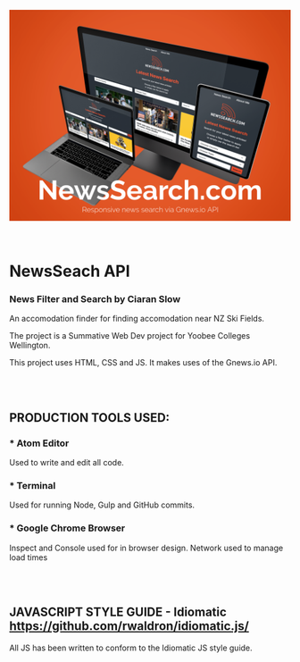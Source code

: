 <p align="center">
<img src="img/github/mockup.png" width="700">
</p>
<br>

# NewsSeach API 
### News Filter and Search by Ciaran Slow

An accomodation finder for finding accomodation near NZ Ski Fields.

The project is a Summative Web Dev project for Yoobee Colleges Wellington.

This project uses HTML, CSS and JS. It makes uses of the Gnews.io API.


<br>
<br>

## PRODUCTION TOOLS USED:

### * Atom Editor

Used to write and edit all code.

### * Terminal

Used for running Node, Gulp and GitHub commits.

### * Google Chrome Browser

Inspect and Console used for in browser design. Network used to manage load times

<br>

<br>

## JAVASCRIPT STYLE GUIDE - Idiomatic <https://github.com/rwaldron/idiomatic.js/>

All JS has been written to conform to the Idiomatic JS style guide. 




